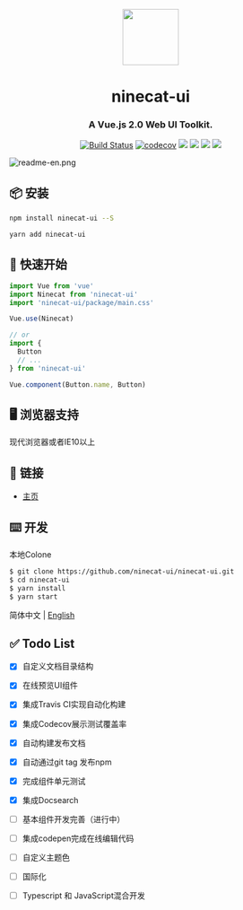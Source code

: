 <p align="center">
  <a href="https://ninecat-ui.github.io">
    <img width="100" src="https://avatars3.githubusercontent.com/u/51054939?s=400&u=8d6342ba8bf5106086c26318ee290452501c6dff&v=4">
  </a>
</p>

<h1 align="center">ninecat-ui</h1>

<h3 align="center">A Vue.js 2.0 Web UI Toolkit.</h3>



<div align="center">

[![Build Status](https://travis-ci.com/ninecat-ui/ninecat-ui.svg?branch=master)](https://travis-ci.com/ninecat-ui/ninecat-ui)
[![codecov](https://codecov.io/gh/ninecat-ui/ninecat-ui/branch/master/graph/badge.svg)](https://codecov.io/gh/ninecat-ui/ninecat-ui)
![](https://img.shields.io/badge/license-MIT-000000.svg)
![](https://img.shields.io/badge/webpack-4-blue.svg)
![](https://img.shields.io/badge/vue-2.6.10-green.svg)
![](https://img.shields.io/badge/npm-6.4.1-lightblue.svg)

</div>


![readme-en.png](https://github.com/ninecat-ui/ninecat-ui/blob/master/static/readme-en.png?raw=true)


## 📦 安装

```bash
npm install ninecat-ui --S
```

```bash
yarn add ninecat-ui
```

## 🔨 快速开始

```javascript
import Vue from 'vue'
import Ninecat from 'ninecat-ui'
import 'ninecat-ui/package/main.css'

Vue.use(Ninecat)

// or
import {
  Button
  // ...
} from 'ninecat-ui'

Vue.component(Button.name, Button)

```

## 🖥 浏览器支持

现代浏览器或者IE10以上

## 🔗 链接

- [主页](https://ninecat-ui.github.io)

## ⌨️ 开发

本地Colone

```bash
$ git clone https://github.com/ninecat-ui/ninecat-ui.git
$ cd ninecat-ui
$ yarn install
$ yarn start
```
简体中文 | [English](./README.md)

## ✅ Todo List

- [x] 自定义文档目录结构
- [x] 在线预览UI组件
- [x] 集成Travis CI实现自动化构建
- [x] 集成Codecov展示测试覆盖率
- [x] 自动构建发布文档 
- [x] 自动通过git tag 发布npm
- [x] 完成组件单元测试
- [x] 集成Docsearch
- [ ] 基本组件开发完善（进行中）
- [ ] 集成codepen完成在线编辑代码
- [ ] 自定义主题色
- [ ] 国际化
- [ ] Typescript 和 JavaScript混合开发


